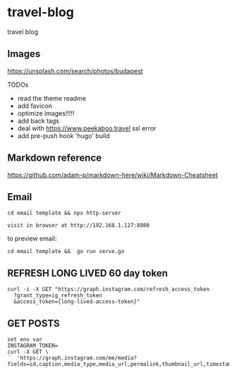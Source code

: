 # travel-blog

travel blog

## Images

https://unsplash.com/search/photos/budapest

TODOs

- read the theme readme
- add favicon
- optimize images!!!!!
- add back tags
- deal with https://www.peekaboo.travel ssl error
- add pre-push hook 'hugo' build


Markdown reference
------------------

https://github.com/adam-p/markdown-here/wiki/Markdown-Cheatsheet

## Email 
```
cd email template && npx http-server

visit in browser at http://192.168.1.127:8080
```


to preview email:
```
cd email template &&  go run serve.go 
```

## REFRESH LONG LIVED 60 day token 
```
curl -i -X GET "https://graph.instagram.com/refresh_access_token
  ?grant_type=ig_refresh_token
  &access_token={long-lived-access-token}"
```

## GET POSTS 

```
set env var 
INSTAGRAM_TOKEN=
curl -X GET \    
´  'https://graph.instagram.com/me/media?fields=id,caption,media_type,media_url,permalink,thumbnail_url,timestamp,username&access_token='
```